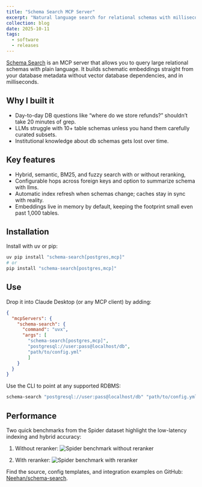 ```yaml
---
title: "Schema Search MCP Server"
excerpt: "Natural language search for relational schemas with millisecond latency."
collection: blog
date: 2025-10-11
tags:
  - software
  - releases
---
```


[Schema Search](https://github.com/Neehan/schema-search) is an MCP server that allows you to query large relational schemas with plain language. It builds schematic embeddings straight from your database metadata without vector database dependencies, and in milliseconds.

## Why I built it
- Day-to-day DB questions like “where do we store refunds?” shouldn’t take 20 minutes of grep.
- LLMs struggle with 10+ table schemas unless you hand them carefully curated subsets.
- Institutional knowledge about db schemas gets lost over time. 

## Key features
- Hybrid, semantic, BM25, and fuzzy search with or without reranking,
- Configurable hops across foreign keys and option to summarize schema with llms.
- Automatic index refresh when schemas change; caches stay in sync with reality.
- Embeddings live in memory by default, keeping the footprint small even past 1,000 tables.

## Installation
Install with uv or pip:

```bash
uv pip install "schema-search[postgres,mcp]"
# or
pip install "schema-search[postgres,mcp]"
```

## Use
Drop it into Claude Desktop (or any MCP client) by adding:

```json
{
  "mcpServers": {
    "schema-search": {
      "command": "uvx",
      "args": [
        "schema-search[postgres,mcp]", 
        "postgresql://user:pass@localhost/db",
        "path/to/config.yml"
        ]
    }
  }
}
```

Use the CLI to point at any supported RDBMS:

```bash
schema-search "postgresql://user:pass@localhost/db" "path/to/config.yml"
```

## Performance
Two quick benchmarks from the Spider dataset highlight the low-latency indexing and hybrid accuracy:

1. Without reranker:
![Spider benchmark without reranker](https://raw.githubusercontent.com/Neehan/schema-search/refs/heads/main/img/spider_benchmark_without_reranker.png)

2. With reranker:
![Spider benchmark with reranker](https://raw.githubusercontent.com/Neehan/schema-search/refs/heads/main/img/spider_benchmark_with_reranker.png)

Find the source, config templates, and integration examples on GitHub: [Neehan/schema-search](https://github.com/Neehan/schema-search).
